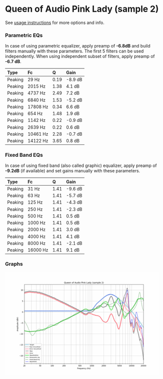 # Queen of Audio Pink Lady (sample 2)
See [usage instructions](https://github.com/jaakkopasanen/AutoEq#usage) for more options and info.

### Parametric EQs
In case of using parametric equalizer, apply preamp of **-6.8dB** and build filters manually
with these parameters. The first 5 filters can be used independently.
When using independent subset of filters, apply preamp of **-6.7 dB**.

| Type    | Fc       |    Q | Gain    |
|:--------|:---------|:-----|:--------|
| Peaking | 29 Hz    | 0.19 | -8.9 dB |
| Peaking | 2015 Hz  | 1.38 | 4.1 dB  |
| Peaking | 4737 Hz  | 2.49 | 7.2 dB  |
| Peaking | 6840 Hz  | 1.53 | -5.2 dB |
| Peaking | 17808 Hz | 0.34 | 6.6 dB  |
| Peaking | 654 Hz   | 1.48 | 1.9 dB  |
| Peaking | 1142 Hz  | 0.22 | -0.9 dB |
| Peaking | 2639 Hz  | 0.22 | 0.6 dB  |
| Peaking | 10461 Hz | 2.28 | -0.7 dB |
| Peaking | 14122 Hz | 3.65 | 0.8 dB  |

### Fixed Band EQs
In case of using fixed band (also called graphic) equalizer, apply preamp of **-9.2dB**
(if available) and set gains manually with these parameters.

| Type    | Fc       |    Q | Gain    |
|:--------|:---------|:-----|:--------|
| Peaking | 31 Hz    | 1.41 | -9.6 dB |
| Peaking | 63 Hz    | 1.41 | -5.7 dB |
| Peaking | 125 Hz   | 1.41 | -4.3 dB |
| Peaking | 250 Hz   | 1.41 | -2.3 dB |
| Peaking | 500 Hz   | 1.41 | 0.5 dB  |
| Peaking | 1000 Hz  | 1.41 | 0.5 dB  |
| Peaking | 2000 Hz  | 1.41 | 3.0 dB  |
| Peaking | 4000 Hz  | 1.41 | 4.1 dB  |
| Peaking | 8000 Hz  | 1.41 | -2.1 dB |
| Peaking | 16000 Hz | 1.41 | 9.1 dB  |

### Graphs
![](./Queen%20of%20Audio%20Pink%20Lady%20(sample%202).png)